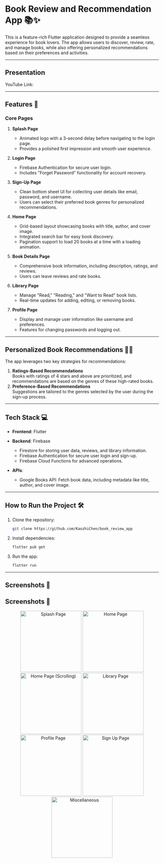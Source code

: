 # Book Review and Recommendation App 📚✨

This is a feature-rich Flutter application designed to provide a seamless experience for book lovers. The app allows users to discover, review, rate, and manage books, while also offering personalized recommendations based on their preferences and activities.

---

## Presentation

YouTube Link:

---

## Features 🚀

### Core Pages

1. **Splash Page**

   - Animated logo with a 3-second delay before navigating to the login page.
   - Provides a polished first impression and smooth user experience.

2. **Login Page**

   - Firebase Authentication for secure user login.
   - Includes "Forget Password" functionality for account recovery.

3. **Sign-Up Page**

   - Clean bottom sheet UI for collecting user details like email, password, and username.
   - Users can select their preferred book genres for personalized recommendations.

4. **Home Page**

   - Grid-based layout showcasing books with title, author, and cover image.
   - Integrated search bar for easy book discovery.
   - Pagination support to load 20 books at a time with a loading animation.

5. **Book Details Page**

   - Comprehensive book information, including description, ratings, and reviews.
   - Users can leave reviews and rate books.

6. **Library Page**

   - Manage "Read," "Reading," and "Want to Read" book lists.
   - Real-time updates for adding, editing, or removing books.

7. **Profile Page**
   - Display and manage user information like username and preferences.
   - Features for changing passwords and logging out.

---

## Personalized Book Recommendations 📖✨

The app leverages two key strategies for recommendations:

1. **Ratings-Based Recommendations**  
   Books with ratings of 4 stars and above are prioritized, and recommendations are based on the genres of these high-rated books.
2. **Preference-Based Recommendations**  
   Suggestions are tailored to the genres selected by the user during the sign-up process.

---

## Tech Stack 💻

- **Frontend**: Flutter
- **Backend**: Firebase

  - Firestore for storing user data, reviews, and library information.
  - Firebase Authentication for secure user login and sign-up.
  - Firebase Cloud Functions for advanced operations.

- **APIs**:
  - Google Books API: Fetch book data, including metadata like title, author, and cover image.

---

## How to Run the Project 🛠️

1. Clone the repository:
   ```bash
   git clone https://github.com/KaozhiChen/book_review_app
   ```
2. Install dependencies:
   ```bash
   flutter pub get
   ```
3. Run the app:
   ```bash
   flutter run
   ```

---

## Screenshots 📸

<!-- ![Demo GIF](assets/demo/splash.gif)
![Demo GIF](assets/demo/home.gif)
![Demo GIF](assets/demo/home2.gif)
![Demo GIF](assets/demo/library.gif)
![Demo GIF](assets/demo/profile.gif)
![Demo GIF](assets/demo/sign_up.gif)
![Demo GIF](assets/demo/untitled.gif) -->

## Screenshots 📸

<p align="center">
  <img src="assets/demo/splash.gif" alt="Splash Page" width="200">
  <img src="assets/demo/home.gif" alt="Home Page" width="200">
  <img src="assets/demo/home2.gif" alt="Home Page (Scrolling)" width="200">
  <img src="assets/demo/library.gif" alt="Library Page" width="200">
  <img src="assets/demo/profile.gif" alt="Profile Page" width="200">
  <img src="assets/demo/sign_up.gif" alt="Sign Up Page" width="200">
  <img src="assets/demo/untitled.gif" alt="Miscellaneous" width="200">
</p>
